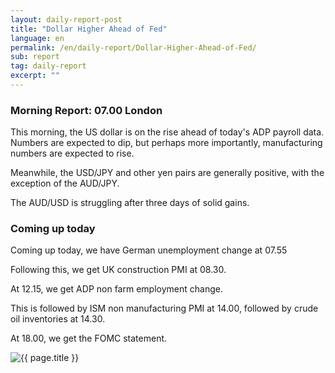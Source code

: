 ```yaml
---
layout: daily-report-post
title: "Dollar Higher Ahead of Fed"
language: en
permalink: /en/daily-report/Dollar-Higher-Ahead-of-Fed/
sub: report
tag: daily-report
excerpt: ""
---
```

### Morning Report: 07.00 London

This morning, the US dollar is on the rise ahead of today's ADP payroll data. Numbers are expected to dip, but perhaps more importantly, manufacturing numbers are expected to rise. 

Meanwhile, the USD/JPY and other yen pairs are generally positive, with the exception of the AUD/JPY. 

The AUD/USD is struggling after three days of solid gains.


### Coming up today

Coming up today, we have German unemployment change at 07.55

Following this, we get UK construction PMI at 08.30. 

At 12.15, we get ADP non farm employment change.

This is followed by ISM non manufacturing PMI at 14.00, followed by crude oil inventories at 14.30. 

At 18.00, we get the FOMC statement. 

<p><img src="{{ "/assets/images/daily-report/2017-05-03_07-02-06.jpg" | relative_url }}" alt="{{ page.title }}" title="{{ page.title }}"></p>